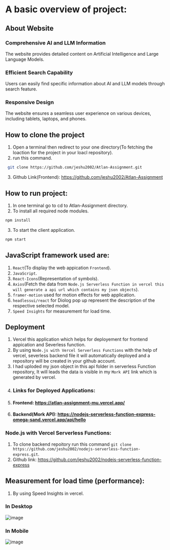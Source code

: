 # A basic overview of project:

## About Website
### Comprehensive AI and LLM Information 
The website provides detailed content on Artificial Intelligence and Large Language Models.

### Efficient Search Capability
Users can easily find specific information about AI and LLM models through search feature.

### Responsive Design
The website ensures a seamless user experience on various devices, including tablets, laptops, and phones.

## How to clone the project
1. Open a terminal then redirect to your one directory(To fetching the loaction for the project in your loacl repository).
2. run this command. 
```bash
 git clone https://github.com/jeshu2002/Atlan-Assignment.git
 ```
3. Github Link(Frontend): https://github.com/jeshu2002/Atlan-Assignment

## How to run project:
1. In one terminal go to cd to Atlan-Assignment directory.
2. To install all required node modules.
```bash
npm install
```
3. To start the client application.
```bash
npm start
```
## JavaScript framework used are:
1. `React`(To display the web appication `Frontend`).
2. `JavaScript`.
3. `React-Icons`(Representation of symbols).
4. `Axios`(Fetch the data from `Node.js Serverless Function in vercel this will generate a api url which contains my json objects`).
5. `framer-motion` used for motion effects for web application.
6. `headlessui/react` for Diolog pop up represent the description of the respective selected model.
7. `Speed Insights` for measurement for load time.

## Deployment
1. Vercel this application which helps for deployement for frontend appication and Severless function.
2. By using `Node.js with Vercel Serverless Functions` with the help of vercel, severless backend file it will automatically deployed and a repository will be created in your github account.
3. I had uploded my json object in this api folder in serverless Function repository, It will leads the data is visible in my `Mork API` link which is generated by vercel. 
4. ### Links for Deployed Applications:
1. #### Frontend: https://atlan-assignment-mu.vercel.app/
2. #### Backend(Mork API): https://nodejs-serverless-function-express-omega-sand.vercel.app/api/hello

### Node.js with Vercel Serverless Functions:
1. To clone backend repoitory run this command `git clone https://github.com/jeshu2002/nodejs-serverless-function-express.git`.
2. Github link: https://github.com/jeshu2002/nodejs-serverless-function-express

## Measurement for load time (performance):
1. By using Speed Insights in vercel.

### In Desktop
![image](https://res.cloudinary.com/dgrjzgx4h/image/upload/v1709556507/Desktop_jpy5kb.png)

### In Mobile
![image](https://res.cloudinary.com/dgrjzgx4h/image/upload/v1709556545/Mobile_fma6z4.png)

